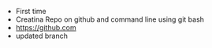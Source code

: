 -  First time
-  Creatina Repo on github and command line using git bash
-  https://github.com
-  updated branch
